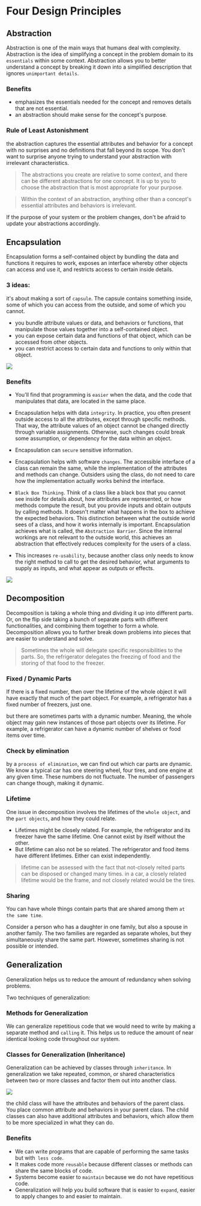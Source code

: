 # Four Design Principles

## Abstraction
Abstraction is one of the main ways that humans deal with complexity. Abstraction is the idea of simplifying a concept in the problem domain to its `essentials` within some context. Abstraction allows you to better understand a concept by breaking it down into a simplified description that ignores `unimportant details`. 

### Benefits
- emphasizes the essentials needed for the concept and removes details that are not essential. 
- an abstraction should make sense for the concept's purpose.

### Rule of Least Astonishment
the abstraction captures the essential attributes and behavior for a concept with no surprises and no definitions that fall beyond its scope. You don't want to surprise anyone trying to understand your abstraction with irrelevant characteristics.

>The abstractions you create are relative to some context, and there can be different abstractions for one concept. It is up to you to choose the abstraction that is most appropriate for your purpose.

>Within the context of an abstraction, anything other than a concept's essential attributes and behaviors is irrelevant.

If the purpose of your system or the problem changes, don't be afraid to update your abstractions accordingly.

## Encapsulation
Encapsulation forms a self-contained object by bundling the data and functions it requires to work, exposes an interface whereby other objects can access and use it, and restricts access to certain inside details.

### 3 ideas:
it's about making a sort of `capsule`. The capsule contains something inside, some of which you can access from the outside, and some of which you cannot. 
- you bundle attribute values or data, and behaviors or functions, that manipulate those values together into a self-contained object. 
- you can expose certain data and functions of that object, which can be accessed from other objects. 
- you can restrict access to certain data and functions to only within that object. 

![](/img/encapsulation.png)

### Benefits

- You'll find that programming is `easier` when the data, and the code that manipulates that data, are located in the same place.

- Encapsulation helps with data `integrity`. In practice, you often present outside access to all the attributes, except through specific methods. That way, the attribute values of an object cannot be changed directly through variable assignments. Otherwise, such changes could break some assumption, or dependency for the data within an object.

- Encapsulation can `secure` sensitive information.

- Encapsulation helps with software `changes`. The accessible interface of a class can remain the same, while the implementation of the attributes and methods can change. Outsiders using the class, do not need to care how the implementation actually works behind the interface.

- `Black Box Thinking`. Think of a class like a black box that you cannot see inside for details about, how attributes are represented, or how methods compute the result, but you provide inputs and obtain outputs by calling methods. It doesn't matter what happens in the box to achieve the expected behaviors. This distinction between what the outside world sees of a class, and how it works internally is important. Encapsulation achieves what is called, the `Abstraction Barrier`. Since the internal workings are not relevant to the outside world, this achieves an abstraction that effectively reduces complexity for the users of a class.

- This increases `re-usability`, because another class only needs to know the right method to call to get the desired behavior, what arguments to supply as inputs, and what appear as outputs or effects. 

![](/img/blackbox.png)

## Decomposition
Decomposition is taking a whole thing and dividing it up into different parts. Or, on the flip side taking a bunch of separate parts with different functionalities, and combining them together to form a whole. Decomposition allows you to further break down problems into pieces that are easier to understand and solve.

>Sometimes the whole will delegate specific responsibilities to the parts. So, the refrigerator delegates the freezing of food and the storing of that food to the freezer. 

### Fixed / Dynamic Parts

If there is a fixed number, then over the lifetime of the whole object it will have exactly that much of the part object. For example, a refrigerator has a fixed number of freezers, just one. 

but there are sometimes parts with a dynamic number. Meaning, the whole object may gain new instances of those part objects over its lifetime. For example, a refrigerator can have a dynamic number of shelves or food items over time.

### Check by elimination
by a `process of elimination`, we can find out which car parts are dynamic. We know a typical car has one steering wheel, four tires, and one engine at any given time. These numbers do not fluctuate. The number of passengers can change though, making it dynamic. 

### Lifetime
One issue in decomposition involves the lifetimes of the `whole object`, and the `part objects`, and how they could relate. 

- Lifetimes might be closely related. For example, the refrigerator and its freezer have the same lifetime. One cannot exist by itself without the other. 
- But lifetime can also not be so related. The refrigerator and food items have different lifetimes. Either can exist independently.

>lifetime can be assessed with the fact that not-closely relted parts can be disposed or changed many times. in a car, a closely related lifetime would be the frame, and not closely related would be the tires.

### Sharing
You can have whole things contain parts that are shared among them `at the same time`. 

Consider a person who has a daughter in one family, but also a spouse in another family. The two families are regarded as separate wholes, but they simultaneously share the same part. However, sometimes sharing is not possible or intended. 

## Generalization
Generalization helps us to reduce the amount of redundancy when solving problems. 

Two techniques of generalization:
### Methods for Generalization
We can generalize repetitious code that we would need to write by making a separate method and `calling` it. This helps us to reduce the amount of near identical looking code throughout our system.

### Classes for Generalization (Inheritance)
Generalization can be achieved by classes through `inheritance`. In generalization we take repeated, common, or shared characteristics between two or more classes and factor them out into another class. 

![](/img/generalization.png)

the child class will have the attributes and behaviors of the parent class. You place common attribute and behaviors in your parent class. The child classes can also have additional attributes and behaviors, which allow them to be more specialized in what they can do.

### Benefits
- We can write programs that are capable of performing the same tasks but with` less code`. 
- It makes code more `reusable` because different classes or methods can share the same blocks of code. 
- Systems become easier to `maintain` because we do not have repetitious code. 
- Generalization will help you build software that is easier to `expand`, easier to apply changes to and easier to maintain.